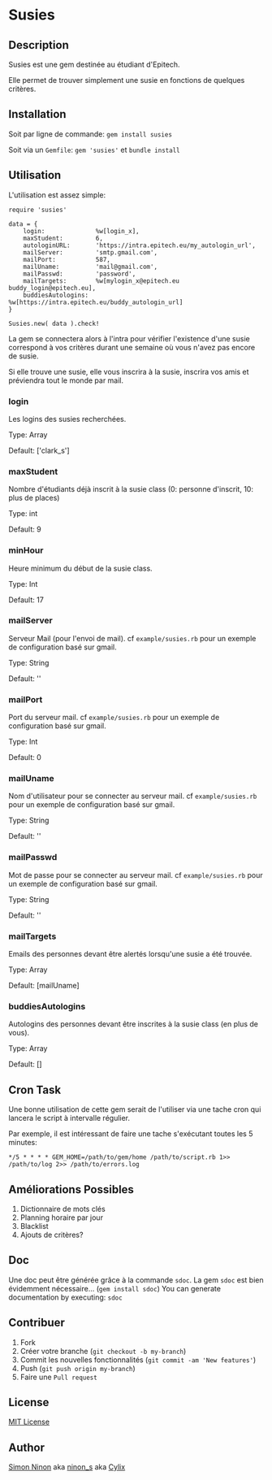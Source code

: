 # Susies

## Description

Susies est une gem destinée au étudiant d'Epitech.

Elle permet de trouver simplement une susie en fonctions de quelques critères.


## Installation

Soit par ligne de commande: `gem install susies`

Soit via un `Gemfile`: `gem 'susies'` et `bundle install`


## Utilisation

L'utilisation est assez simple:

```
require 'susies'

data = {
	login:              %w[login_x],
	maxStudent:         6,
	autologinURL:       'https://intra.epitech.eu/my_autologin_url',
	mailServer:         'smtp.gmail.com',
	mailPort:           587,
	mailUname:          'mail@gmail.com',
	mailPasswd:         'password',
	mailTargets:        %w[mylogin_x@epitech.eu buddy_login@epitech.eu],
	buddiesAutologins:  %w[https://intra.epitech.eu/buddy_autologin_url]
}

Susies.new( data ).check!
```

La gem se connectera alors à l'intra pour vérifier l'existence d'une susie correspond à vos critères durant une semaine où vous n'avez pas encore de susie.

Si elle trouve une susie, elle vous inscrira à la susie, inscrira vos amis et préviendra tout le monde par mail.


### login

Les logins des susies recherchées.

Type: Array

Default: ['clark_s']


### maxStudent

Nombre d'étudiants déjà inscrit à la susie class (0: personne d'inscrit, 10: plus de places)

Type: int

Default: 9


### minHour

Heure minimum du début de la susie class.

Type: Int

Default: 17


### mailServer

Serveur Mail (pour l'envoi de mail). cf `example/susies.rb` pour un exemple de configuration basé sur gmail.

Type: String

Default: ''


### mailPort

Port du serveur mail. cf `example/susies.rb` pour un exemple de configuration basé sur gmail.

Type: Int

Default: 0


### mailUname

Nom d'utilisateur pour se connecter au serveur mail. cf `example/susies.rb` pour un exemple de configuration basé sur gmail.

Type: String

Default: ''


### mailPasswd

Mot de passe pour se connecter au serveur mail. cf `example/susies.rb` pour un exemple de configuration basé sur gmail.

Type: String

Default: ''


### mailTargets

Emails des personnes devant être alertés lorsqu'une susie a été trouvée.

Type: Array

Default: [mailUname]


### buddiesAutologins

Autologins des personnes devant être inscrites à la susie class (en plus de vous).

Type: Array

Default: []


## Cron Task

Une bonne utilisation de cette gem serait de l'utiliser via une tache cron qui lancera le script à intervalle régulier.

Par exemple, il est intéressant de faire une tache s'exécutant toutes les 5 minutes:

```
*/5 * * * * GEM_HOME=/path/to/gem/home /path/to/script.rb 1>> /path/to/log 2>> /path/to/errors.log
```


## Améliorations Possibles

1. Dictionnaire de mots clés
2. Planning horaire par jour
3. Blacklist
4. Ajouts de critères?


## Doc

Une doc peut être générée grâce à la commande `sdoc`.
La gem `sdoc` est bien évidemment nécessaire... (`gem install sdoc`)
You can generate documentation by executing: `sdoc`


## Contribuer

1. Fork
2. Créer votre branche (`git checkout -b my-branch`)
3. Commit les nouvelles fonctionnalités (`git commit -am 'New features'`)
4. Push (`git push origin my-branch`)
5. Faire une `Pull request`


## License

[MIT License](MIT_LICENSE.txt)


## Author

[Simon Ninon](http://sninon.fr) aka [ninon_s](http://intra.epitech.eu/user/ninon_s) aka [Cylix](http://github.com/Cylix)
